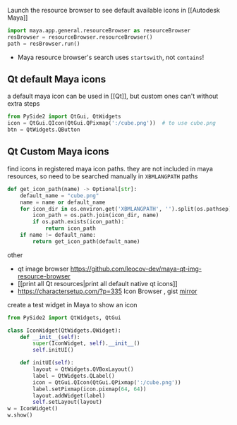 Launch the resource browser to see default available icons in [[Autodesk Maya]]
```python
import maya.app.general.resourceBrowser as resourceBrowser
resBrowser = resourceBrowser.resourceBrowser()
path = resBrowser.run()
```
- Maya resource browser's search uses `startswith`, not `contains`!
## Qt default Maya icons
a default maya icon can be used in [[Qt]], but custom ones can't without extra steps
```python
from PySide2 import QtGui, QtWidgets
icon = QtGui.QIcon(QtGui.QPixmap(':/cube.png'))  # to use cube.png
btn = QtWidgets.QButton
```
## Qt Custom Maya icons
find icons in registered maya icon paths.
they are not included in maya resources, so need to be searched manually in `XBMLANGPATH` paths
```python
def get_icon_path(name) -> Optional[str]:
    default_name = "cube.png"
    name = name or default_name
    for icon_dir in os.environ.get('XBMLANGPATH', '').split(os.pathsep):
        icon_path = os.path.join(icon_dir, name)
        if os.path.exists(icon_path):
            return icon_path
    if name != default_name:
        return get_icon_path(default_name)
```

other
- qt image browser https://github.com/leocov-dev/maya-qt-img-resource-browser
- [[print all Qt resources|print all default native qt icons]]
- https://charactersetup.com/?p=335 Icon Browser , gist [mirror](https://gist.github.com/hannesdelbeke/5d1a9c9b1d70ffbced64893e8d2c0156)

create a test widget in Maya to show an icon
```python
from PySide2 import QtWidgets, QtGui

class IconWidget(QtWidgets.QWidget):
    def __init__(self):
        super(IconWidget, self).__init__()
        self.initUI()

    def initUI(self):
        layout = QtWidgets.QVBoxLayout()
        label = QtWidgets.QLabel()
        icon = QtGui.QIcon(QtGui.QPixmap(':/cube.png'))
        label.setPixmap(icon.pixmap(64, 64))
        layout.addWidget(label)
        self.setLayout(layout)
w = IconWidget()
w.show()
```
